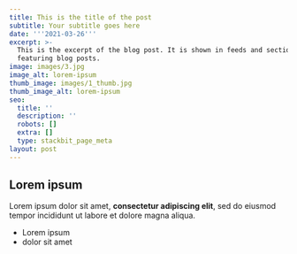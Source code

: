 ```yaml
---
title: This is the title of the post
subtitle: Your subtitle goes here
date: '''2021-03-26'''
excerpt: >-
  This is the excerpt of the blog post. It is shown in feeds and sections
  featuring blog posts.
image: images/3.jpg
image_alt: lorem-ipsum
thumb_image: images/1_thumb.jpg
thumb_image_alt: lorem-ipsum
seo:
  title: ''
  description: ''
  robots: []
  extra: []
  type: stackbit_page_meta
layout: post
---
```

## Lorem ipsum

Lorem ipsum dolor sit amet, **consectetur adipiscing elit**, sed do eiusmod tempor incididunt ut labore et dolore magna aliqua.

- Lorem ipsum
- dolor sit amet